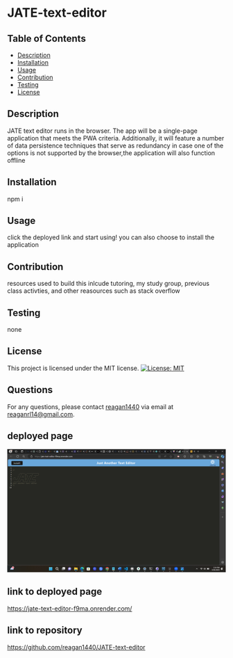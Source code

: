 
# JATE-text-editor

## Table of Contents
* [Description](#description)
* [Installation](#installation)
* [Usage](#usage)
* [Contribution](#contribution)
* [Testing](#testing)
* [License](#license)

## Description
JATE text editor runs in the browser. The app will be a single-page application that meets the PWA criteria. Additionally, it will feature a number of data persistence techniques that serve as redundancy in case one of the options is not supported by the browser,the application will also function offline

## Installation
npm i 

## Usage
click the deployed link and start using! you can also choose to install the application

## Contribution
resources used to build this inlcude tutoring, my study group, previous class activties, and other reasources such as stack overflow

## Testing
none

## License
This project is licensed under the MIT license.
[![License: MIT](https://img.shields.io/badge/License-MIT-yellow.svg)](https://opensource.org/licenses/MIT)

## Questions
For any questions, please contact [reagan1440](https://github.com/reagan1440) via email at reaganrl14@gmail.com.

## deployed page 
![Alt text](<images/Screenshot (39).png>)

## link to deployed page 
https://jate-text-editor-f9ma.onrender.com/

## link to repository
https://github.com/reagan1440/JATE-text-editor